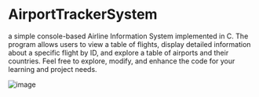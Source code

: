 # AirportTrackerSystem
 a simple console-based Airline Information System implemented in C. The program allows users to view a table of flights, display detailed information about a specific flight by ID, and explore a table of airports and their countries. Feel free to explore, modify, and enhance the code for your learning and project needs.

![image](https://github.com/Pnkale123/AirportTrackerSystem/assets/65419691/a9095448-ec50-4b3f-8069-5691d1a4ab85)
